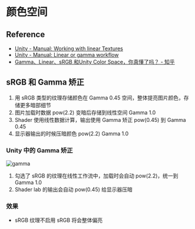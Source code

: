 # 颜色空间

## Reference

- [Unity - Manual: Working with linear Textures](https://docs.unity3d.com/Manual/LinearRendering-LinearTextures.html)
- [Unity - Manual: Linear or gamma workflow](https://docs.unity3d.com/Manual/LinearRendering-LinearOrGammaWorkflow.html)
- [Gamma、Linear、sRGB 和Unity Color Space，你真懂了吗？ - 知乎](https://zhuanlan.zhihu.com/p/66558476)

## sRGB  和 Gamma 矫正

1. 用 sRGB 类型的纹理存储颜色在 Gamma 0.45 空间，整体提亮图片颜色，存储更多暗部细节
2. 图片加载时数据 pow(2.2) 变暗后存储到线性空间 Gamma 1.0
3. Shader 使用线性数据计算，输出使用 Gamma 矫正 pow(0.45) 到 Gamma 0.45
4. 显示器输出的时候压暗颜色 pow(2.2) Gamma 1.0

### Unity 中的 Gamma 矫正

![gamma](https://image-1253155090.cos.ap-nanjing.myqcloud.com/202302221847777.png)

1. 勾选了 sRGB 的纹理在线性工作流中，加载时会自动 pow(2.2)，统一到 Gamma 1.0
2. Shader lab 的输出会自动 pow(0.45) 给显示器压暗

### 效果

- sRGB 纹理不启用 sRGB 将会整体偏亮
